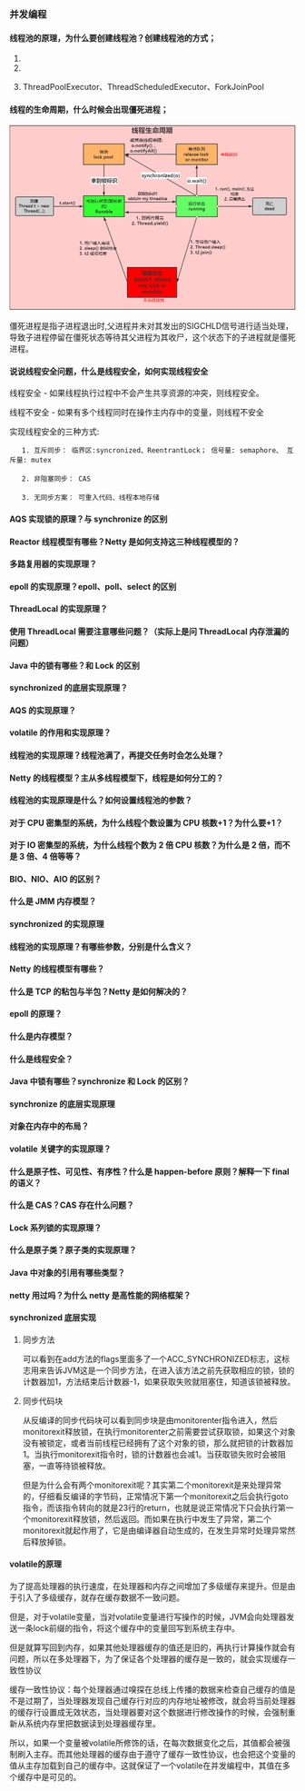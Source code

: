 ### 并发编程

#### 线程池的原理，为什么要创建线程池？创建线程池的方式；

   1. 
   
   2. 
   
   3. ThreadPoolExecutor、ThreadScheduledExecutor、ForkJoinPool

#### 线程的生命周期，什么时候会出现僵死进程；
   
  ![](interview.assets/线程生命周期.png)
  
  僵死进程是指子进程退出时,父进程并未对其发出的SIGCHLD信号进行适当处理，导致子进程停留在僵死状态等待其父进程为其收尸，这个状态下的子进程就是僵死进程。

#### 说说线程安全问题，什么是线程安全，如何实现线程安全
    
   线程安全 - 如果线程执行过程中不会产生共享资源的冲突，则线程安全。 
   
   线程不安全 - 如果有多个线程同时在操作主内存中的变量，则线程不安全
   
   实现线程安全的三种方式: 
    
       1. 互斥同步： 临界区:syncronized、ReentrantLock； 信号量: semaphore、 互斥量: mutex
       
       2. 非阻塞同步： CAS
       
       3. 无同步方案： 可重入代码、线程本地存储

#### AQS 实现锁的原理？与 synchronize 的区别

#### Reactor 线程模型有哪些？Netty 是如何支持这三种线程模型的？

#### 多路复用器的实现原理？

#### epoll 的实现原理？epoll、poll、select 的区别
    
#### ThreadLocal 的实现原理？

#### 使用 ThreadLocal 需要注意哪些问题？（实际上是问 ThreadLocal 内存泄漏的问题）

#### Java 中的锁有哪些？和 Lock 的区别

#### synchronized 的底层实现原理？

#### AQS 的实现原理？

#### volatile 的作用和实现原理？

#### 线程池的实现原理？线程池满了，再提交任务时会怎么处理？

#### Netty 的线程模型？主从多线程模型下，线程是如何分工的？

#### 线程池的实现原理是什么？如何设置线程池的参数？

#### 对于 CPU 密集型的系统，为什么线程个数设置为 CPU 核数+1？为什么要+1？

#### 对于 IO 密集型的系统，为什么线程个数为 2 倍 CPU 核数？为什么是 2 倍，而不是 3 倍、4 倍等等？

#### BIO、NIO、AIO 的区别？

#### 什么是 JMM 内存模型？

#### synchronized 的实现原理

#### 线程池的实现原理？有哪些参数，分别是什么含义？

#### Netty 的线程模型有哪些？

#### 什么是 TCP 的粘包与半包？Netty 是如何解决的？

#### epoll 的原理？

#### 什么是内存模型？

#### 什么是线程安全？

#### Java 中锁有哪些？synchronize 和 Lock 的区别？

#### synchronize 的底层实现原理

#### 对象在内存中的布局？

#### volatile 关键字的实现原理？

#### 什么是原子性、可见性、有序性？什么是 happen-before 原则？解释一下 final 的语义？

#### 什么是 CAS？CAS 存在什么问题？

#### Lock 系列锁的实现原理？

#### 什么是原子类？原子类的实现原理？

#### Java 中对象的引用有哪些类型？

#### netty 用过吗？为什么 netty 是高性能的网络框架？

#### synchronized 底层实现

1. 同步方法
   
   可以看到在add方法的flags里面多了一个ACC_SYNCHRONIZED标志，这标志用来告诉JVM这是一个同步方法，在进入该方法之前先获取相应的锁，锁的计数器加1，方法结束后计数器-1，如果获取失败就阻塞住，知道该锁被释放。

2. 同步代码块

   从反编译的同步代码块可以看到同步块是由monitorenter指令进入，然后monitorexit释放锁，在执行monitorenter之前需要尝试获取锁，如果这个对象没有被锁定，或者当前线程已经拥有了这个对象的锁，那么就把锁的计数器加1。当执行monitorexit指令时，锁的计数器也会减1。当获取锁失败时会被阻塞，一直等待锁被释放。

   但是为什么会有两个monitorexit呢？其实第二个monitorexit是来处理异常的，仔细看反编译的字节码，正常情况下第一个monitorexit之后会执行goto指令，而该指令转向的就是23行的return，也就是说正常情况下只会执行第一个monitorexit释放锁，然后返回。而如果在执行中发生了异常，第二个monitorexit就起作用了，它是由编译器自动生成的，在发生异常时处理异常然后释放掉锁。

#### volatile的原理

   为了提高处理器的执行速度，在处理器和内存之间增加了多级缓存来提升。但是由于引入了多级缓存，就存在缓存数据不一致问题。

   但是，对于volatile变量，当对volatile变量进行写操作的时候，JVM会向处理器发送一条lock前缀的指令，将这个缓存中的变量回写到系统主存中。

   但是就算写回到内存，如果其他处理器缓存的值还是旧的，再执行计算操作就会有问题，所以在多处理器下，为了保证各个处理器的缓存是一致的，就会实现缓存一致性协议

   缓存一致性协议：每个处理器通过嗅探在总线上传播的数据来检查自己缓存的值是不是过期了，当处理器发现自己缓存行对应的内存地址被修改，就会将当前处理器的缓存行设置成无效状态，当处理器要对这个数据进行修改操作的时候，会强制重新从系统内存里把数据读到处理器缓存里。

   所以，如果一个变量被volatile所修饰的话，在每次数据变化之后，其值都会被强制刷入主存。而其他处理器的缓存由于遵守了缓存一致性协议，也会把这个变量的值从主存加载到自己的缓存中。这就保证了一个volatile在并发编程中，其值在多个缓存中是可见的。

